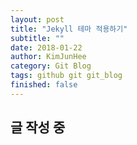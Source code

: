 ```yaml
---
layout: post
title: "Jekyll 테마 적용하기"
subtitle: ""
date: 2018-01-22
author: KimJunHee
category: Git Blog
tags: github git git_blog
finished: false
---
```


## 글 작성 중
